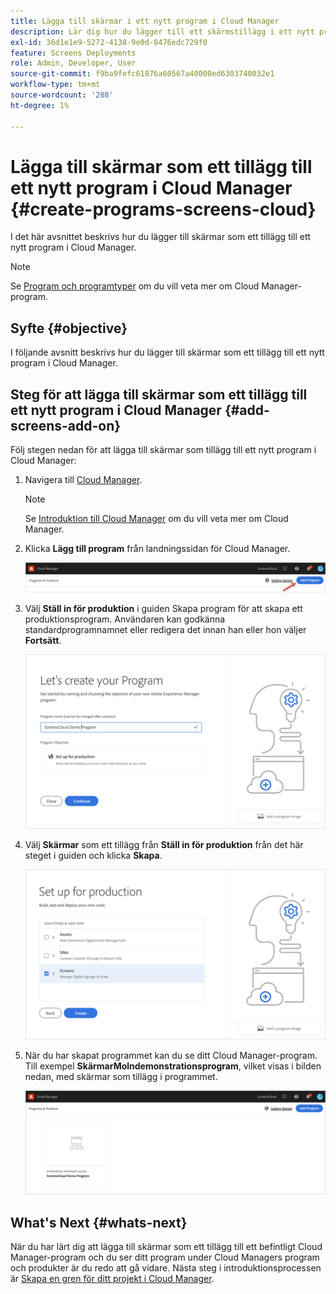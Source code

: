 ```yaml
---
title: Lägga till skärmar i ett nytt program i Cloud Manager
description: Lär dig hur du lägger till ett skärmstillägg i ett nytt program i Cloud Manager för skärmar as a Cloud Service.
exl-id: 36d1e1e9-5272-4138-9e0d-8476edc729f0
feature: Screens Deployments
role: Admin, Developer, User
source-git-commit: f9ba9fefc61876a60567a40000ed6303740032e1
workflow-type: tm+mt
source-wordcount: '288'
ht-degree: 1%

---
```


# Lägga till skärmar som ett tillägg till ett nytt program i Cloud Manager {#create-programs-screens-cloud}

I det här avsnittet beskrivs hur du lägger till skärmar som ett tillägg till ett nytt program i Cloud Manager.

>[!NOTE]
>Se [Program och programtyper](https://experienceleague.adobe.com/docs/experience-manager-cloud-service/content/implementing/using-cloud-manager/programs/program-types.html) om du vill veta mer om Cloud Manager-program.

## Syfte {#objective}

I följande avsnitt beskrivs hur du lägger till skärmar som ett tillägg till ett nytt program i Cloud Manager.

## Steg för att lägga till skärmar som ett tillägg till ett nytt program i Cloud Manager {#add-screens-add-on}

Följ stegen nedan för att lägga till skärmar som tillägg till ett nytt program i Cloud Manager:

1. Navigera till [Cloud Manager](https://my.cloudmanager.adobe.com/).

   >[!NOTE]
   >Se [Introduktion till Cloud Manager](https://experienceleague.adobe.com/docs/experience-manager-cloud-service/content/onboarding/journey/cloud-manager.html) om du vill veta mer om Cloud Manager.

1. Klicka **Lägg till program** från landningssidan för Cloud Manager.

   ![bild](/help/screens-cloud/assets/onboarding/onboard-screens-addon1.png)

1. Välj **Ställ in för produktion** i guiden Skapa program för att skapa ett produktionsprogram. Användaren kan godkänna standardprogramnamnet eller redigera det innan han eller hon väljer **Fortsätt**.

   ![bild](/help/screens-cloud/assets/onboarding/onboard-screens-addon2.png)

1. Välj **Skärmar** som ett tillägg från **Ställ in för produktion** från det här steget i guiden och klicka **Skapa**.

   ![bild](/help/screens-cloud/assets/onboarding/onboard-screens-addon3.png)

1. När du har skapat programmet kan du se ditt Cloud Manager-program. Till exempel **SkärmarMolndemonstrationsprogram**, vilket visas i bilden nedan, med skärmar som tillägg i programmet.

   ![bild](/help/screens-cloud/assets/onboarding/onboard-screens-addon4.png)

## What&#39;s Next {#whats-next}

När du har lärt dig att lägga till skärmar som ett tillägg till ett befintligt Cloud Manager-program och du ser ditt program under Cloud Managers program och produkter är du redo att gå vidare. Nästa steg i introduktionsprocessen är [Skapa en gren för ditt projekt i Cloud Manager](/help/screens-cloud/onboarding-screens-cloud/creating-a-branch.md).

